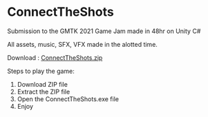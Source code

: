 # ConnectTheShots
Submission to the GMTK 2021 Game Jam made in 48hr on Unity C#

All assets, music, SFX, VFX made in the alotted time.


Download : 
[ConnectTheShots.zip](https://github.com/iliur/ConnectTheShots/files/10610142/ConnectTheShots.zip)

Steps to play the game: 
1. Download ZIP file
2. Extract the ZIP file
3. Open the ConnectTheShots.exe file
4. Enjoy
